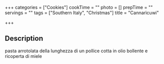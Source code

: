 +++
categories = ["Cookies"]
cookTime = ""
photo = []
prepTime = ""
servings = ""
tags = ["Southern Italy", "Christmas"]
title = "Cannarìcuwi"

+++
## Description
pasta arrotolata della lunghezza di un pollice cotta in olio bollente e ricoperta di miele